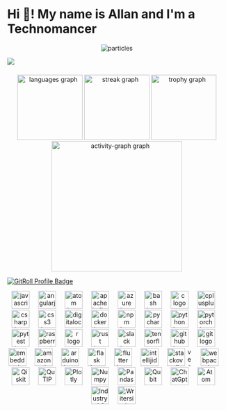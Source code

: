 <h1 align="left">Hi 👋! My name is Allan and I'm a Technomancer</h1>

<p align="center">
  <img src="https://github.com/DarkStarStrix/DarkStarStrix/assets/108637439/aa48a5ed-0192-4337-bf8b-3b34bbb2cae6" alt="particles">
</p>


<img src="https://github.com/DarkStarStrix/DarkStarStrix/assets/108637439/9631273c-4568-459c-a720-1cfd71543f8f" />


###

<div align="center">
  <img src="https://github-readme-stats.vercel.app/api/top-langs?username=DarkStarStrix&locale=en&hide_title=false&layout=compact&card_width=320&langs_count=5&theme=dracula&hide_border=false&order=2" height="150" alt="languages graph"  />
  <img src="https://streak-stats.demolab.com?user=DarkStarStrix&locale=en&mode=daily&theme=dracula&hide_border=false&border_radius=5&order=3" height="150" alt="streak graph"  />
  <img src="https://github-profile-trophy.vercel.app?username=DarkStarStrix&theme=dracula&column=-1&row=1&margin-w=8&margin-h=8&no-bg=false&no-frame=false&order=4" height="150" alt="trophy graph"  />
  <img src="https://github-readme-activity-graph.vercel.app/graph?username=DarkStarStrix&radius=16&theme=react&area=true&order=5" height="300" alt="activity-graph graph"  />
</div>

<a href="https://gitroll.io/profile/ub6lfmQZWuKhVyWyUAwntcWetBf52" target="_blank"><img src="https://gitroll.io/api/badges/profiles/v1/ub6lfmQZWuKhVyWyUAwntcWetBf52" alt="GitRoll Profile Badge"/></a>

<div align="center">
  <img src="https://cdn.jsdelivr.net/gh/devicons/devicon/icons/javascript/javascript-original.svg" height="41" alt="javascript logo"  />
  <img width="12" />
  <img src="https://cdn.jsdelivr.net/gh/devicons/devicon/icons/angularjs/angularjs-original.svg" height="41" alt="angularjs logo"  />
  <img width="12" />
  <img src="https://cdn.jsdelivr.net/gh/devicons/devicon/icons/atom/atom-original.svg" height="41" alt="atom logo"  />
  <img width="12" />
  <img src="https://cdn.jsdelivr.net/gh/devicons/devicon/icons/apachekafka/apachekafka-original.svg" height="41" alt="apachekafka logo"  />
  <img width="12" />
  <img src="https://cdn.jsdelivr.net/gh/devicons/devicon/icons/azure/azure-original.svg" height="41" alt="azure logo"  />
  <img width="12" />
  <img src="https://cdn.jsdelivr.net/gh/devicons/devicon/icons/bash/bash-original.svg" height="41" alt="bash logo"  />
  <img width="12" />
  <img src="https://cdn.jsdelivr.net/gh/devicons/devicon/icons/c/c-original.svg" height="41" alt="c logo"  />
  <img width="12" />
  <img src="https://cdn.jsdelivr.net/gh/devicons/devicon/icons/cplusplus/cplusplus-original.svg" height="41" alt="cplusplus logo"  />
  <img width="12" />
  <img src="https://cdn.jsdelivr.net/gh/devicons/devicon/icons/csharp/csharp-original.svg" height="41" alt="csharp logo"  />
  <img width="12" />
  <img src="https://cdn.jsdelivr.net/gh/devicons/devicon/icons/css3/css3-original.svg" height="41" alt="css3 logo"  />
  <img width="12" />
  <img src="https://cdn.jsdelivr.net/gh/devicons/devicon/icons/digitalocean/digitalocean-original.svg" height="41" alt="digitalocean logo"  />
  <img width="12" />
  <img src="https://cdn.jsdelivr.net/gh/devicons/devicon/icons/docker/docker-original.svg" height="41" alt="docker logo"  />
  <img width="12" />
  <img src="https://cdn.jsdelivr.net/gh/devicons/devicon/icons/npm/npm-original-wordmark.svg" height="41" alt="npm logo"  />
  <img width="12" />
  <img src="https://cdn.jsdelivr.net/gh/devicons/devicon/icons/pycharm/pycharm-original.svg" height="41" alt="pycharm logo"  />
  <img width="12" />
  <img src="https://cdn.jsdelivr.net/gh/devicons/devicon/icons/python/python-original.svg" height="41" alt="python logo"  />
  <img width="12" />
  <img src="https://cdn.jsdelivr.net/gh/devicons/devicon/icons/pytorch/pytorch-original.svg" height="41" alt="pytorch logo"  />
  <img width="12" />
  <img src="https://cdn.jsdelivr.net/gh/devicons/devicon/icons/pytest/pytest-original.svg" height="41" alt="pytest logo"  />
  <img width="12" />
  <img src="https://cdn.jsdelivr.net/gh/devicons/devicon/icons/raspberrypi/raspberrypi-original.svg" height="41" alt="raspberrypi logo"  />
  <img width="12" />
  <img src="https://cdn.jsdelivr.net/gh/devicons/devicon/icons/r/r-original.svg" height="41" alt="r logo"  />
  <img width="12" />
  <img src="https://skillicons.dev/icons?i=rust" height="41" alt="rust logo"  />
  <img width="12" />
  <img src="https://cdn.jsdelivr.net/gh/devicons/devicon/icons/slack/slack-original.svg" height="41" alt="slack logo"  />
  <img width="12" />
  <img src="https://cdn.jsdelivr.net/gh/devicons/devicon/icons/tensorflow/tensorflow-original.svg" height="41" alt="tensorflow logo"  />
  <img width="12" />
  <img src="https://cdn.jsdelivr.net/gh/devicons/devicon/icons/github/github-original.svg" height="41" alt="github logo"  />
  <img width="12" />
  <img src="https://cdn.jsdelivr.net/gh/devicons/devicon/icons/git/git-original.svg" height="41" alt="git logo"  />
  <img width="12" />
  <img src="https://cdn.jsdelivr.net/gh/devicons/devicon/icons/embeddedc/embeddedc-original.svg" height="41" alt="embeddedc logo"  />
  <img width="12" />
  <img src="https://skillicons.dev/icons?i=aws" height="41" alt="amazonwebservices logo"  />
  <img width="12" />
  <img src="https://skillicons.dev/icons?i=arduino" height="41" alt="arduino logo"  />
  <img width="12" />
  <img src="https://skillicons.dev/icons?i=flask" height="41" alt="flask logo"  />
  <img width="12" />
  <img src="https://skillicons.dev/icons?i=flutter" height="41" alt="flutter logo"  />
  <img width="12" />
  <img src="https://skillicons.dev/icons?i=idea" height="41" alt="intellijidea logo"  />
  <img width="12" />
  <img src="https://skillicons.dev/icons?i=stackoverflow" height="41" alt="stackoverflow logo"  />
  <img width="12" /
  <img src="https://skillicons.dev/icons?i=vercel" height="41" alt="vercel logo"  />
  <img width="12" />
  <img src="https://skillicons.dev/icons?i=webpack" height="41" alt="webpack logo"  />
  <img width="12" />
  <img src="https://github.com/DarkStarStrix/DarkStarStrix/assets/108637439/9a92eb92-0292-4c22-ba0f-ff278cea5df6" height="41" alt="Qiskit"/>
  <img width="12" />
  <img src="https://github.com/DarkStarStrix/DarkStarStrix/assets/108637439/5337bf3a-5d17-4481-a618-652e3f78770b" height="41" alt="QuTIP"/>
  <img width="12" />
  <img src="https://github.com/DarkStarStrix/DarkStarStrix/assets/108637439/dc8ffecf-6a7b-44de-9170-60c3e7a0bc09" height="41" alt="Plotly"/>
  <img width="12" />
  <img src="https://github.com/DarkStarStrix/DarkStarStrix/assets/108637439/237a403b-edc1-402f-9275-d4e33d727473" height="41" alt="Numpy"/>
  <img width="12" />
  <img src="https://github.com/DarkStarStrix/DarkStarStrix/assets/108637439/85af4120-e870-4944-b825-c6d68a5d1fcb" height="41" alt="Pandas"/>
  <img width="12" />
  <img src="https://github.com/DarkStarStrix/DarkStarStrix/assets/108637439/f1a18a3a-4cda-432b-890b-593ce49efcbc" height="41" alt="Qubit"/>
  <img width="12" />
  <img src="https://github.com/DarkStarStrix/DarkStarStrix/assets/108637439/c5e28e54-0397-491a-963f-1fe01466a15b" height="41" alt="ChatGpt"/>
  <img width="12" />
  <img src="https://github.com/DarkStarStrix/DarkStarStrix/assets/108637439/e4dea751-6653-486a-b814-a8f699c409c8" height="41" alt="Atom"/>
  <img width="12" />
  <img src="https://github.com/DarkStarStrix/DarkStarStrix/assets/108637439/48e851a3-a723-491f-9722-1c2db22102c6" height="41" alt="Industry 4.0"/>
  <img width="12" />
  <img src="https://github.com/DarkStarStrix/DarkStarStrix/assets/108637439/67c31043-c30c-4b38-acfe-adb9a911ffeb" height="41" alt="Writerside"/>
  <img width="12" />
</div>

###
